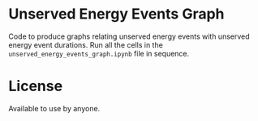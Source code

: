 # Unserved Energy Events Graph

Code to produce graphs relating unserved energy events with unserved energy event durations. Run all the cells in the `unserved_energy_events_graph.ipynb` file in sequence.

# License

Available to use by anyone.
